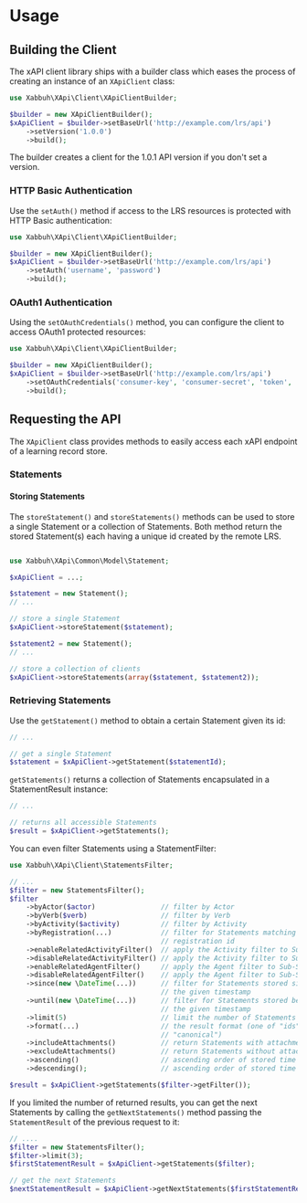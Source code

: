 Usage
=====

Building the Client
-------------------

The xAPI client library ships with a builder class which eases the process of
creating an instance of an ``XApiClient`` class:

```php
use Xabbuh\XApi\Client\XApiClientBuilder;

$builder = new XApiClientBuilder();
$xApiClient = $builder->setBaseUrl('http://example.com/lrs/api')
    ->setVersion('1.0.0')
    ->build();
```

The builder creates a client for the 1.0.1 API version if you don't set a version.

### HTTP Basic Authentication

Use the ``setAuth()`` method if access to the LRS resources is protected with
HTTP Basic authentication:

```php
use Xabbuh\XApi\Client\XApiClientBuilder;

$builder = new XApiClientBuilder();
$xApiClient = $builder->setBaseUrl('http://example.com/lrs/api')
    ->setAuth('username', 'password')
    ->build();
```

### OAuth1 Authentication

Using the ``setOAuthCredentials()`` method, you can configure the client to
access OAuth1 protected resources:

```php
use Xabbuh\XApi\Client\XApiClientBuilder;

$builder = new XApiClientBuilder();
$xApiClient = $builder->setBaseUrl('http://example.com/lrs/api')
    ->setOAuthCredentials('consumer-key', 'consumer-secret', 'token', 'token-secret')
    ->build();
```

Requesting the API
------------------

The ``XApiClient`` class provides methods to easily access each xAPI endpoint
of a learning record store.

### Statements

#### Storing Statements

The ``storeStatement()`` and ``storeStatements()`` methods can be used to store
a single Statement or a collection of Statements. Both method return the stored
Statement(s) each having a unique id created by the remote LRS.

```php

use Xabbuh\XApi\Common\Model\Statement;

$xApiClient = ...;

$statement = new Statement();
// ...

// store a single Statement
$xApiClient->storeStatement($statement);

$statement2 = new Statement();
// ...

// store a collection of clients
$xApiClient->storeStatements(array($statement, $statement2));
```

### Retrieving Statements

Use the ``getStatement()`` method to obtain a certain Statement given its id:

```php
// ...

// get a single Statement
$statement = $xApiClient->getStatement($statementId);
```

``getStatements()`` returns a collection of Statements encapsulated in a
StatementResult instance:

```php
// ...

// returns all accessible Statements
$result = $xApiClient->getStatements();
```

You can even filter Statements using a StatementFilter:

```php
use Xabbuh\XApi\Client\StatementsFilter;

// ...
$filter = new StatementsFilter();
$filter
    ->byActor($actor)                // filter by Actor
    ->byVerb($verb)                  // filter by Verb
    ->byActivity($activity)          // filter by Activity
    ->byRegistration(...)            // filter for Statements matching the given
                                     // registration id
    ->enableRelatedActivityFilter()  // apply the Activity filter to Sub-Statements
    ->disableRelatedActivityFilter() // apply the Activity filter to Sub-Statements
    ->enableRelatedAgentFilter()     // apply the Agent filter to Sub-Statements
    ->disableRelatedAgentFilter()    // apply the Agent filter to Sub-Statements
    ->since(new \DateTime(...))      // filter for Statements stored since
                                     // the given timestamp
    ->until(new \DateTime(...))      // filter for Statements stored before
                                     // the given timestamp
    ->limit(5)                       // limit the number of Statements returned
    ->format(...)                    // the result format (one of "ids", "exact",
                                     // "canonical")
    ->includeAttachments()           // return Statements with attachments included
    ->excludeAttachments()           // return Statements without attachments
    ->ascending()                    // ascending order of stored time
    ->descending();                  // ascending order of stored time

$result = $xApiClient->getStatements($filter->getFilter());
```

If you limited the number of returned results, you can get the next Statements
by calling the ``getNextStatements()`` method passing the ``StatementResult``
of the previous request to it:

```php
// ....
$filter = new StatementsFilter();
$filter->limit(3);
$firstStatementResult = $xApiClient->getStatements($filter);

// get the next Statements
$nextStatementResult = $xApiClient->getNextStatements($firstStatementResult);
```
